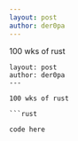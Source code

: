 ```yaml
---
layout: post
author: der0pa
---
```


100 wks of rust

```swift---
layout: post
author: der0pa
---

100 wks of rust

```rust

code here
